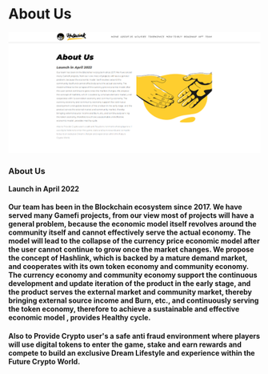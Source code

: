 # About Us

![](<../../.gitbook/assets/image (4).png>)

### About Us

**Launch in April 2022**

#### Our team has been in the Blockchain ecosystem since 2017. We have served many Gamefi projects, from our view most of projects will have a general problem, because the economic model itself revolves around the community itself and cannot effectively serve the actual economy. The model will lead to the collapse of the currency price economic model after the user cannot continue to grow once the market changes. We propose the concept of Hashlink, which is backed by a mature demand market, and cooperates with its own token economy and community economy. The currency economy and community economy support the continuous development and update iteration of the product in the early stage, and the product serves the external market and community market, thereby bringing external source income and Burn, etc., and continuously serving the token economy, therefore to achieve a sustainable and effective economic model , provides Healthy cycle.

#### Also to Provide Crypto user's a safe anti fraud environment where players will use digital tokens to enter the game, stake and earn rewards and compete to build an exclusive Dream Lifestyle and experience within the Future Crypto World.
